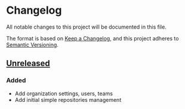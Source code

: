# Changelog

All notable changes to this project will be documented in this file.

The format is based on [Keep a Changelog](https://keepachangelog.com/en/1.1.0/),
and this project adheres to [Semantic Versioning](https://semver.org/spec/v2.0.0.html).

## [Unreleased]

### Added
- Add organization settings, users, teams
- Add initial simple repositories management

[unreleased]: https://github.com/avaloqcloud/terraform-github-organization/compare/v0.0.0...HEAD
